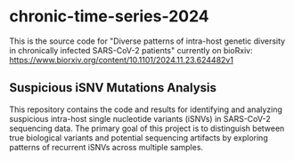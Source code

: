 # chronic-time-series-2024

This is the source code for "Diverse patterns of intra-host genetic diversity in chronically infected SARS-CoV-2 patients"
currently on bioRxiv: https://www.biorxiv.org/content/10.1101/2024.11.23.624482v1

## Suspicious iSNV Mutations Analysis
This repository contains the code and results for identifying and analyzing suspicious intra-host single nucleotide variants (iSNVs) in SARS-CoV-2 sequencing data. The primary goal of this project is to distinguish between true biological variants and potential sequencing artifacts by exploring patterns of recurrent iSNVs across multiple samples.

